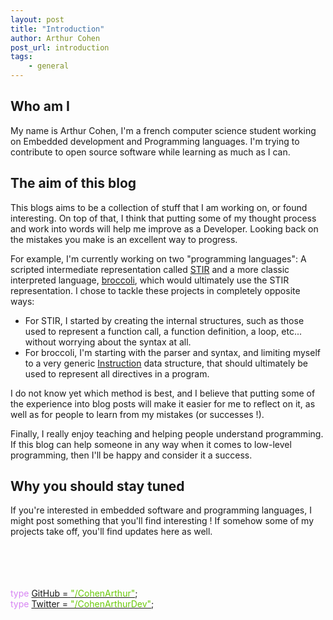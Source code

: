 ```yaml
---
layout: post
title: "Introduction"
author: Arthur Cohen
post_url: introduction
tags:
    - general
---
```


## Who am I

My name is Arthur Cohen, I'm a french computer science student working on Embedded
development and Programming languages. I'm trying to contribute to open source software
while learning as much as I can.

## The aim of this blog

This blogs aims to be a collection of stuff that I am working on, or found interesting. On
top of that, I think that putting some of my thought process and work into words will help
me improve as a Developer. Looking back on the mistakes you make is an excellent way to
progress.

For example, I'm currently working on two "programming languages": A scripted intermediate
representation called [STIR](https://github.com/cohenarthur/stir) and a more classic
interpreted language, [broccoli](https://github.com/cohenarthur/broccoli), which would
ultimately use the STIR representation. I chose to tackle these projects in completely
opposite ways:

- For STIR, I started by creating the internal structures, such as those used to represent
a function call, a function definition, a loop, etc... without worrying about the syntax
at all.
- For broccoli, I'm starting with the parser and syntax, and limiting myself to a very
generic [Instruction](https://github.com/CohenArthur/broccoli/blob/master/src/instruction/mod.rs)
data structure, that should ultimately be used to represent all directives in a program.

I do not know yet which method is best, and I believe that putting some of the experience
into blog posts will make it easier for me to reflect on it, as well as for people to
learn from my mistakes (or successes !).

Finally, I really enjoy teaching and helping people understand programming. If this blog
can help someone in any way when it comes to low-level programming, then I'll be happy
and consider it a success.

## Why you should stay tuned

If you're interested in embedded software and programming languages, I might post something
that you'll find interesting ! If somehow some of my projects take off, you'll find updates
here as well.

<br>
<br>
<br>
<br>
<span style="color:#d784f3">type</span> <a href="https://github.com/cohenarthur">GitHub = <span style="color:#69c908">"/CohenArthur"</span></a>;<br>
<span style="color:#d784f3">type</span> <a href="https://twitter.com/cohenarthurdev">Twitter = <span style="color:#69c908">"/CohenArthurDev"</span></a>;
